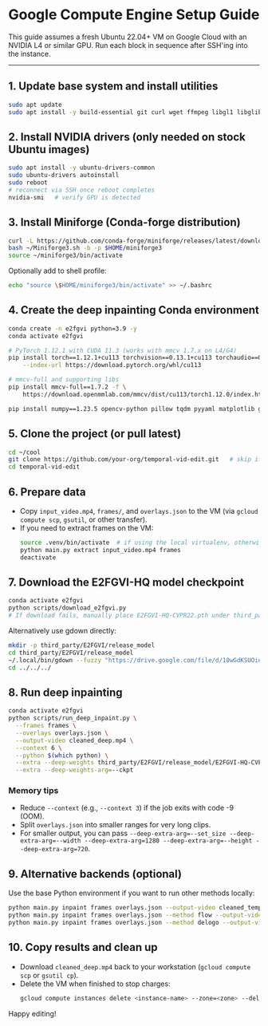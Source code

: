 # Google Compute Engine Setup Guide

This guide assumes a fresh Ubuntu 22.04+ VM on Google Cloud with an NVIDIA L4 or similar GPU. Run each block in sequence after SSH'ing into the instance.

---
## 1. Update base system and install utilities
```bash
sudo apt update
sudo apt install -y build-essential git curl wget ffmpeg libgl1 libglib2.0-0 libsm6 libxext6 libxrender-dev unzip python3-pip
```

## 2. Install NVIDIA drivers (only needed on stock Ubuntu images)
```bash
sudo apt install -y ubuntu-drivers-common
sudo ubuntu-drivers autoinstall
sudo reboot
# reconnect via SSH once reboot completes
nvidia-smi   # verify GPU is detected
```

## 3. Install Miniforge (Conda-forge distribution)
```bash
curl -L https://github.com/conda-forge/miniforge/releases/latest/download/Miniforge3-Linux-x86_64.sh -o ~/Miniforge3.sh
bash ~/Miniforge3.sh -b -p $HOME/miniforge3
source ~/miniforge3/bin/activate
```

Optionally add to shell profile:
```bash
echo "source \$HOME/miniforge3/bin/activate" >> ~/.bashrc
```

## 4. Create the deep inpainting Conda environment
```bash
conda create -n e2fgvi python=3.9 -y
conda activate e2fgvi

# PyTorch 1.12.1 with CUDA 11.3 (works with mmcv 1.7.x on L4/G4)
pip install torch==1.12.1+cu113 torchvision==0.13.1+cu113 torchaudio==0.12.1 \
    --index-url https://download.pytorch.org/whl/cu113

# mmcv-full and supporting libs
pip install mmcv-full==1.7.2 -f \
    https://download.openmmlab.com/mmcv/dist/cu113/torch1.12.0/index.html

pip install numpy==1.23.5 opencv-python pillow tqdm pyyaml matplotlib gdown
```

## 5. Clone the project (or pull latest)
```bash
cd ~/cool
git clone https://github.com/your-org/temporal-vid-edit.git   # skip if repo already present
cd temporal-vid-edit
```

## 6. Prepare data
- Copy `input_video.mp4`, `frames/`, and `overlays.json` to the VM (via `gcloud compute scp`, `gsutil`, or other transfer).
- If you need to extract frames on the VM:
  ```bash
  source .venv/bin/activate  # if using the local virtualenv, otherwise use Conda or system Python
  python main.py extract input_video.mp4 frames
  deactivate
  ```

## 7. Download the E2FGVI-HQ model checkpoint
```bash
conda activate e2fgvi
python scripts/download_e2fgvi.py
# If download fails, manually place E2FGVI-HQ-CVPR22.pth under third_party/E2FGVI/release_model/
```

Alternatively use gdown directly:
```bash
mkdir -p third_party/E2FGVI/release_model
cd third_party/E2FGVI/release_model
~/.local/bin/gdown --fuzzy "https://drive.google.com/file/d/10wGdKSUOie0XmCr8SQ2A2FeDe-mfn5w3/view?usp=sharing"
cd ../../../
```

## 8. Run deep inpainting
```bash
conda activate e2fgvi
python scripts/run_deep_inpaint.py \
  --frames frames \
  --overlays overlays.json \
  --output-video cleaned_deep.mp4 \
  --context 6 \
  --python $(which python) \
  --extra --deep-weights third_party/E2FGVI/release_model/E2FGVI-HQ-CVPR22.pth \
  --extra --deep-weights-arg=--ckpt
```

### Memory tips
- Reduce `--context` (e.g., `--context 3`) if the job exits with code -9 (OOM).
- Split `overlays.json` into smaller ranges for very long clips.
- For smaller output, you can pass `--deep-extra-arg=--set_size --deep-extra-arg=--width --deep-extra-arg=1280 --deep-extra-arg=--height --deep-extra-arg=720`.

## 9. Alternative backends (optional)
Use the base Python environment if you want to run other methods locally:
```bash
python main.py inpaint frames overlays.json --output-video cleaned_temporal.mp4
python main.py inpaint frames overlays.json --method flow --output-video cleaned_flow.mp4
python main.py inpaint frames overlays.json --method delogo --output-video cleaned_delogo.mp4
```

## 10. Copy results and clean up
- Download `cleaned_deep.mp4` back to your workstation (`gcloud compute scp` or `gsutil cp`).
- Delete the VM when finished to stop charges:
  ```bash
  gcloud compute instances delete <instance-name> --zone=<zone> --delete-disks=all --quiet
  ```

Happy editing!
